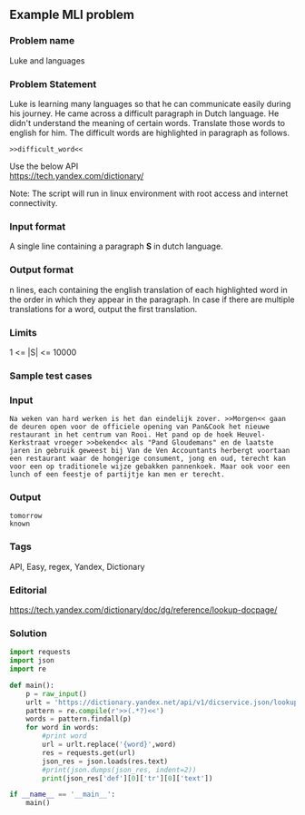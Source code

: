 ## Example MLI problem

### Problem name
Luke and languages

### Problem Statement
Luke is learning many languages so that he can communicate easily during his journey. He came across a difficult paragraph in Dutch language. He didn't understand the meaning of certain words. Translate those words to english for him. The difficult words are highlighted in paragraph as follows.
```
>>difficult_word<<
```

Use the below API  
https://tech.yandex.com/dictionary/

Note:
The script will run in linux environment with root access and internet connectivity.

### Input format
A single line containing a paragraph **S** in dutch language.

### Output format
n lines, each containing the english translation of each highlighted word in the order in which they appear in the paragraph. In case if there are multiple translations for a word, output the first translation.

### Limits
1 <= |S| <= 10000

### Sample test cases

### Input
```
Na weken van hard werken is het dan eindelijk zover. >>Morgen<< gaan de deuren open voor de officiele opening van Pan&Cook het nieuwe restaurant in het centrum van Rooi. Het pand op de hoek Heuvel-Kerkstraat vroeger >>bekend<< als "Pand Gloudemans" en de laatste jaren in gebruik geweest bij Van de Ven Accountants herbergt voortaan een restaurant waar de hongerige consument, jong en oud, terecht kan voor een op traditionele wijze gebakken pannenkoek. Maar ook voor een lunch of een feestje of partijtje kan men er terecht.
```
### Output
```
tomorrow
known
```

### Tags
API, Easy, regex, Yandex, Dictionary

### Editorial
https://tech.yandex.com/dictionary/doc/dg/reference/lookup-docpage/

### Solution

``` python
import requests
import json
import re

def main():
    p = raw_input()
    urlt = 'https://dictionary.yandex.net/api/v1/dicservice.json/lookup?key=APIkey&lang=nl-en&text={word}'
    pattern = re.compile(r'>>(.*?)<<')
    words = pattern.findall(p)
    for word in words:
        #print word
        url = urlt.replace('{word}',word)
        res = requests.get(url)
        json_res = json.loads(res.text)
        #print(json.dumps(json_res, indent=2))
        print(json_res['def'][0]['tr'][0]['text'])

if __name__ == '__main__':
    main()
```
